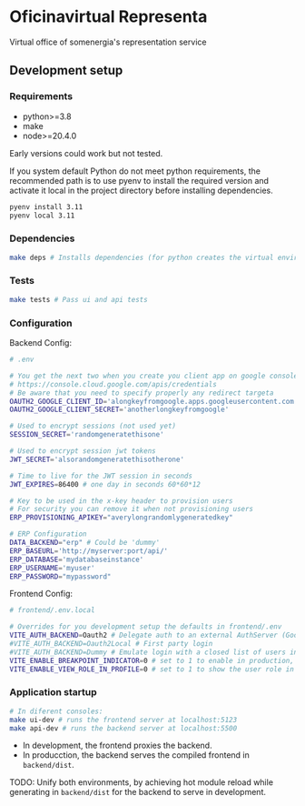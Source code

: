 # Oficinavirtual Representa

Virtual office of somenergia's representation service

## Development setup

### Requirements

- python>=3.8
- make
- node>=20.4.0

Early versions could work but not tested.

If you system default Python do not meet python requirements,
the recommended path is to use pyenv to install the required version
and activate it local in the project directory before installing dependencies.

```bash
pyenv install 3.11
pyenv local 3.11
```

### Dependencies

```bash
make deps # Installs dependencies (for python creates the virtual environment if missing)
```

### Tests

```bash
make tests # Pass ui and api tests
```

### Configuration

Backend Config:

```bash
# .env

# You get the next two when you create you client app on google console
# https://console.cloud.google.com/apis/credentials
# Be aware that you need to specify properly any redirect targeta
OAUTH2_GOOGLE_CLIENT_ID='alongkeyfromgoogle.apps.googleusercontent.com'
OAUTH2_GOOGLE_CLIENT_SECRET='anotherlongkeyfromgoogle'

# Used to encrypt sessions (not used yet)
SESSION_SECRET='randomgeneratethisone'

# Used to encrypt session jwt tokens
JWT_SECRET='alsorandomgeneratethisotherone'

# Time to live for the JWT session in seconds
JWT_EXPIRES=86400 # one day in seconds 60*60*12

# Key to be used in the x-key header to provision users
# For security you can remove it when not provisioning users
ERP_PROVISIONING_APIKEY="averylongrandomlygeneratedkey"

# ERP Configuration
DATA_BACKEND="erp" # Could be 'dummy'
ERP_BASEURL='http://myserver:port/api/'
ERP_DATABASE='mydatabaseinstance'
ERP_USERNAME='myuser'
ERP_PASSWORD="mypassword"
```

Frontend Config:

```bash
# frontend/.env.local

# Overrides for you development setup the defaults in frontend/.env
VITE_AUTH_BACKEND=Oauth2 # Delegate auth to an external AuthServer (Google, Keycloak...)
#VITE_AUTH_BACKEND=Oauth2Local # First party login
#VITE_AUTH_BACKEND=Dummy # Emulate login with a closed list of users in frontend/src/data/dummyusers.yaml (api calls won't work)
VITE_ENABLE_BREAKPOINT_INDICATOR=0 # set to 1 to enable in production, always enabled in devel
VITE_ENABLE_VIEW_ROLE_IN_PROFILE=0 # set to 1 to show the user role in profile page
```

### Application startup

```bash
# In diferent consoles:
make ui-dev # runs the frontend server at localhost:5123
make api-dev # runs the backend server at localhost:5500
```

- In development, the frontend proxies the backend.
- In producction, the backend serves the compiled frontend in `backend/dist`.

TODO: Unify both environments, by achieving hot module reload
while generating in `backend/dist` for the backend to serve in development.

